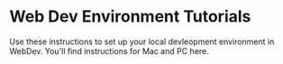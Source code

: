 # Web Dev Environment Tutorials

Use these instructions to set up your local devleopment environment in WebDev. You'll find instructions for Mac and PC here.
